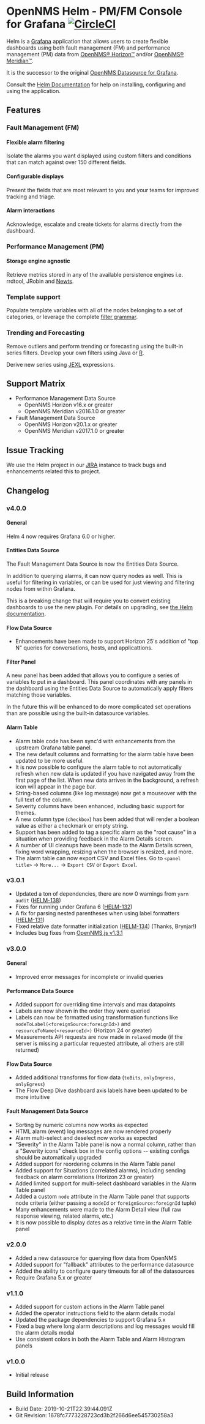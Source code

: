 # OpenNMS Helm - PM/FM Console for Grafana [![CircleCI](https://circleci.com/gh/OpenNMS/opennms-helm.svg?style=svg)](https://circleci.com/gh/OpenNMS/opennms-helm)

Helm is a [Grafana](https://grafana.com/) application that allows users to create flexible dashboards using both fault management (FM) and performance management (PM) data from [OpenNMS® Horizon™](https://www.opennms.org) and/or [OpenNMS® Meridian™](https://www.opennms.com/).

It is the successor to the original [OpenNMS Datasource for Grafana](https://github.com/OpenNMS/grafana-opennms-datasource).

Consult the [Helm Documentation](http://docs.opennms.org/helm/branches/master/helm/latest/welcome/index.html) for help on installing, configuring and using the application.

## Features

### Fault Management (FM)

#### Flexible alarm filtering

Isolate the alarms you want displayed using custom filters and conditions that can match against over 150 different fields.

#### Configurable displays

Present the fields that are most relevant to you and your teams for improved tracking and triage.

#### Alarm interactions

Acknowledge, escalate and create tickets for alarms directly from the dashboard.

### Performance Management (PM)

#### Storage engine agnostic

Retrieve metrics stored in any of the available persistence engines i.e. rrdtool, JRobin and [Newts](https://github.com/OpenNMS/newts).

### Template support

Populate template variables with all of the nodes belonging to a set of categories, or leverage the complete [filter grammar](https://www.opennms.org/wiki/Filters).

### Trending and Forecasting

Remove outliers and perform trending or forecasting using the built-in series filters. Develop your own filters using Java or [R](https://www.r-project.org/).

Derive new series using
[JEXL](https://commons.apache.org/proper/commons-jexl/reference/syntax.html) expressions.

## Support Matrix

 * Performance Management Data Source
   * OpenNMS Horizon v16.x or greater
   * OpenNMS Meridian v2016.1.0 or greater
 * Fault Management Data Source
   * OpenNMS Horizon v20.1.x or greater
   * OpenNMS Meridian v2017.1.0 or greater

## Issue Tracking

We use the Helm project in our [JIRA](https://issues.opennms.org/projects/HELM) instance to track bugs and enhancements related this to project.

## Changelog

### v4.0.0

#### General

Helm 4 now requires Grafana 6.0 or higher.

#### Entities Data Source

The Fault Management Data Source is now the Entities Data Source.

In addition to querying alarms, it can now query nodes as well.
This is useful for filtering in variables, or can be used for just viewing and filtering nodes from within Grafana.

This is a breaking change that will require you to convert existing dashboards to use the new plugin.
For details on upgrading, see [the Helm documentation](http://docs.opennms.org/helm/releases/latest/helm/latest/installation/upgrading.html).

#### Flow Data Source

- Enhancements have been made to support Horizon 25's addition of "top N" queries for conversations, hosts, and applicattions.

#### Filter Panel

A new panel has been added that allows you to configure a series of variables to put in a dashboard.
This panel coordinates with any panels in the dashboard using the Entities Data Source to automatically apply filters matching those variables.

In the future this will be enhanced to do more complicated set operations than are possible using the built-in datasource variables.

#### Alarm Table

- Alarm table code has been sync'd with enhancements from the upstream Grafana table panel.
- The new default columns and formatting for the alarm table have been updated to be more useful.
- It is now possible to configure the alarm table to not automatically refresh when new data is updated if you have navigated away from the first page of the list. When new data arrives in the background, a refresh icon will appear in the page bar.
- String-based columns (like log message) now get a mouseover with the full text of the column.
- Severity columns have been enhanced, including basic support for themes.
- A new column type (`checkbox`) has been added that will render a boolean value as either a checkmark or empty string.
- Support has been added to tag a specific alarm as the "root cause" in a situation when providing feedback in the Alarm Details screen.
- A number of UI cleanups have been made to the Alarm Details screen, fixing word wrapping, resizing when the browser is resized, and more.
- The alarm table can now export CSV and Excel files.  Go to `<panel title>` -> `More...` -> `Export CSV` or `Export Excel`.

### v3.0.1

- Updated a ton of dependencies, there are now 0 warnings from `yarn audit` ([HELM-138](https://issues.opennms.org/browse/HELM-138))
- Fixes for running under Grafana 6 ([HELM-132](https://issues.opennms.org/browse/HELM-132))
- A fix for parsing nested parentheses when using label formatters ([HELM-131](https://issues.opennms.org/browse/HELM-131))
- Fixed relative date formatter initialization ([HELM-134](https://issues.opennms.org/browse/HELM-134)) (Thanks,  Brynjar!)
- Includes bug fixes from [OpenNMS.js v1.3.1](https://github.com/OpenNMS/opennms-js/releases/tag/v1.3.1)

### v3.0.0

#### General

- Improved error messages for incomplete or invalid queries

#### Performance Data Source

- Added support for overriding time intervals and max datapoints
- Labels are now shown in the order they were queried
- Labels can now be formatted using transformation functions like
  `nodeToLabel(<foreignSource:foreignId>)` and `resourceToName(<resourceId>)`
  (Horizon 24 or greater)
- Measurements API requests are now made in `relaxed` mode (if the server
  is missing a particular requested attribute, all others are still returned)

#### Flow Data Source

- Added additional transforms for flow data (`toBits`, `onlyIngress`, `onlyEgress`)
- The Flow Deep Dive dashboard axis labels have been updated to be more intuitive

#### Fault Management Data Source

- Sorting by numeric columns now works as expected
- HTML alarm (event) log messages are now rendered properly
- Alarm multi-select and deselect now works as expected
- "Severity" in the Alarm Table panel is now a normal column, rather than a "Severity icons" check
  box in the config options -- existing configs should be automatically upgraded
- Added support for reordering columns in the Alarm Table panel
- Added support for Situations (correlated alarms), including sending feedback on
  alarm correlations (Horizon 23 or greater)
- Added limited support for multi-select dashboard variables in the Alarm Table panel
- Added a custom `node` attribute in the Alarm Table panel that supports node criteria
  (either passing a `nodeId` or `foreignSource:foreignId` tuple)
- Many enhancements were made to the Alarm Detail view
  (full raw response viewing, related alarms, etc.)
- It is now possible to display dates as a relative time in the Alarm Table panel

### v2.0.0

- Added a new datasource for querying flow data from OpenNMS
- Added support for "fallback" attributes to the performance datasource
- Added the ability to configure query timeouts for all of the datasources
- Require Grafana 5.x or greater

### v1.1.0

- Added support for custom actions in the Alarm Table panel
- Added the operator instructions field to the alarm details modal
- Updated the package dependencies to support Grafana 5.x
- Fixed a bug where long alarm descriptions and log messages would fill the alarm details modal
- Use consistent colors in both the Alarm Table and Alarm Histogram panels

### v1.0.0

- Initial release


## Build Information

- Build Date: 2019-10-21T22:39:44.091Z
- Git Revision: 1678fc7773228723cd3b2f266d6ee545730258a3

